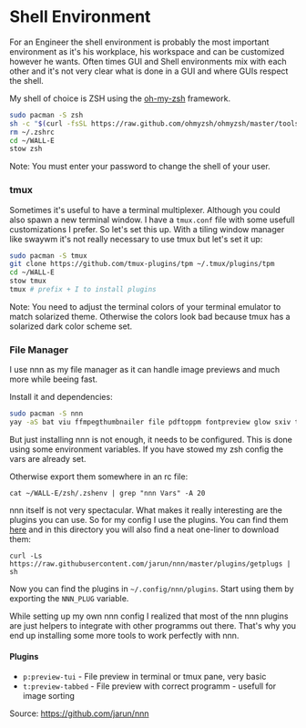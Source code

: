 # Shell Environment

For an Engineer the shell environment is probably the most important environment as it's his workplace, his workspace and can be customized however he wants.
Often times GUI and Shell environments mix with each other and it's not very clear what is done in a GUI and where GUIs respect the shell.

My shell of choice is ZSH using the [oh-my-zsh](https://ohmyz.sh/) framework.

```bash
sudo pacman -S zsh
sh -c "$(curl -fsSL https://raw.github.com/ohmyzsh/ohmyzsh/master/tools/install.sh)"
rm ~/.zshrc
cd ~/WALL-E
stow zsh
```

Note: You must enter your password to change the shell of your user.

### tmux

Sometimes it's useful to have a terminal multiplexer. Although you could also spawn a new terminal window. I have a `tmux.conf` file with some usefull customizations I prefer. So let's set this up.
With a tiling window manager like swaywm it's not really necessary to use tmux but let's set it up:

```bash
sudo pacman -S tmux
git clone https://github.com/tmux-plugins/tpm ~/.tmux/plugins/tpm
cd ~/WALL-E
stow tmux
tmux # prefix + I to install plugins
```  

Note: You need to adjust the terminal colors of your terminal emulator to match solarized theme. Otherwise the colors look bad because tmux has a solarized dark color scheme set.

### File Manager

I use nnn as my file manager as it can handle image previews and much more while beeing fast. 

Install it and dependencies:

```bash
sudo pacman -S nnn
yay -aS bat viu ffmpegthumbnailer file pdftoppm fontpreview glow sxiv tabbed xdotool jq trash-cli vidir
```

But just installing nnn is not enough, it needs to be configured. This is done using some environment variables. If you have stowed my zsh config the vars are already set.

Otherwise export them somewhere in an rc file:

```
cat ~/WALL-E/zsh/.zshenv | grep "nnn Vars" -A 20
```

nnn itself is not very spectacular. What makes it really interesting are the plugins you can use. So for my config I use the plugins. You can find them [here](https://github.com/jarun/nnn/tree/master/plugins) and in this directory you will also find a neat one-liner to download them:

```
curl -Ls https://raw.githubusercontent.com/jarun/nnn/master/plugins/getplugs | sh
```

Now you can find the plugins in `~/.config/nnn/plugins`. Start using them by exporting the `NNN_PLUG` variable. 

While setting up my own nnn config I realized that most of the nnn plugins are just helpers to integrate with other programms out there. That's why you end up installing some more tools to work perfectly with nnn. 

#### Plugins

- `p:preview-tui` - File preview in terminal or tmux pane, very basic 
- `t:preview-tabbed` - File preview with correct programm - usefull for image sorting

Source: https://github.com/jarun/nnn
